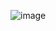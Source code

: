 ![image](https://user-images.githubusercontent.com/64565005/171326005-62bf1b0b-906b-4880-9eaf-cbcb7f7d4411.png)
